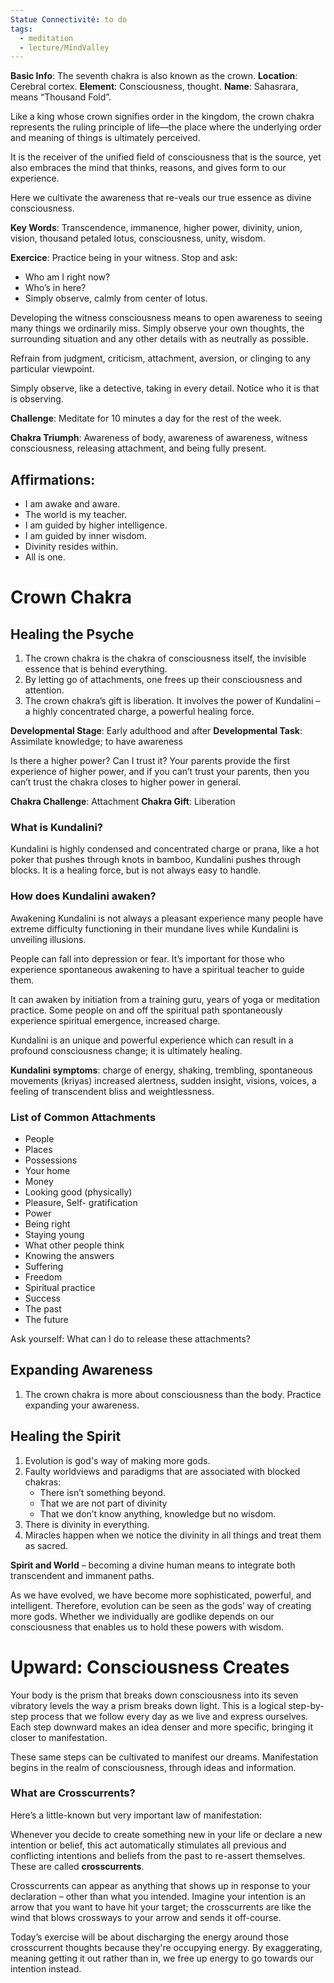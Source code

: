 ```yaml
---
Statue Connectivité: to do
tags:
  - meditation
  - lecture/MindValley
---
```



**Basic Info**: The seventh chakra is also known as the crown.
**Location**: Cerebral cortex.
**Element**: Consciousness, thought.
**Name**: Sahasrara, means “Thousand Fold”.

Like a king whose crown signifies order in the kingdom, the crown chakra represents the ruling principle of life—the place where the underlying order and meaning of things is ultimately perceived.

It is the receiver of the unified field of consciousness that is the source, yet also embraces the mind that thinks, reasons, and gives form to our experience.

Here we cultivate the awareness that re-veals our true essence as divine consciousness.

**Key Words**: Transcendence, immanence, higher power, divinity, union, vision, thousand petaled lotus, consciousness, unity, wisdom.

**Exercice**: Practice being in your witness. 
Stop and ask: 
- Who am I right now? 
- Who’s in here? 
- Simply observe, calmly from center of lotus.

Developing the witness consciousness means to open awareness to seeing many things we ordinarily miss. Simply observe your own thoughts, the surrounding situation and any other details with as neutrally as possible.

Refrain from judgment, criticism, attachment, aversion, or clinging to any particular viewpoint.

Simply observe, like a detective, taking in every detail. Notice who it is that is observing.

**Challenge**: Meditate for 10 minutes a day for the
rest of the week.


**Chakra Triumph**: Awareness of body, awareness of awareness, witness consciousness, releasing attachment, and being fully present.

## Affirmations:
- I am awake and aware.
- The world is my teacher.
- I am guided by higher intelligence.
- I am guided by inner wisdom.
- Divinity resides within.
- All is one.


# Crown Chakra
## Healing the Psyche
1. The crown chakra is the chakra of consciousness itself, the invisible essence that is behind everything.
2. By letting go of attachments, one frees up their consciousness and attention.
3. The crown chakra’s gift is liberation. It involves the power of Kundalini – a highly concentrated charge, a powerful healing force.

**Developmental Stage**: Early adulthood and after
**Developmental Task**: Assimilate knowledge; to have awareness

Is there a higher power? Can I trust it? Your parents provide the first experience of higher power, and if you can’t trust your parents, then you can’t trust the chakra closes to higher power in general.

**Chakra Challenge**: Attachment
**Chakra Gift**: Liberation

### What is Kundalini?
Kundalini is highly condensed and concentrated charge or prana, like a hot poker that pushes through knots in bamboo, Kundalini pushes through blocks.
It is a healing force, but is not always easy to handle.

### How does Kundalini awaken?
Awakening Kundalini is not always a pleasant experience many people have extreme difficulty functioning in their mundane lives while Kundalini is
unveiling illusions. 

People can fall into depression or fear. It’s important for those who experience spontaneous awakening to have a spiritual teacher to guide them.

It can awaken by initiation from a training guru, years of yoga or meditation practice. Some people on and off the spiritual path spontaneously experience spiritual emergence, increased charge. 

Kundalini is an unique and powerful experience which can result in a profound consciousness change; it is ultimately healing.

**Kundalini symptoms**: charge of energy, shaking, trembling, spontaneous movements (kriyas) increased alertness, sudden insight, visions, voices, a feeling of transcendent bliss and weightlessness.


### List of Common Attachments
- People
- Places
- Possessions
- Your home
- Money
- Looking good (physically)
- Pleasure, Self- gratification
- Power
- Being right
- Staying young
- What other people think
- Knowing the answers
- Suffering
- Freedom
- Spiritual practice
- Success
- The past
- The future

Ask yourself: What can I do to release these attachments?

## Expanding Awareness
1. The crown chakra is more about consciousness than the body. Practice expanding your awareness.


## Healing the Spirit
1. Evolution is god's way of making more gods.
2. Faulty worldviews and paradigms that are associated with blocked chakras:
	- There isn’t something beyond.
	- That we are not part of divinity
	- That we don’t know anything, knowledge but no wisdom.
3. There is divinity in everything.
4. Miracles happen when we notice the divinity in all things and treat them as sacred.

**Spirit and World** – becoming a divine human means to integrate both transcendent and immanent paths.

As we have evolved, we have become more sophisticated, powerful, and intelligent. Therefore, evolution can be seen as the gods’ way of creating more gods. Whether we individually are godlike depends on our consciousness that enables us to hold these powers with wisdom.



# Upward: Consciousness Creates
Your body is the prism that breaks down consciousness into its seven vibratory levels the way a prism breaks down light. 
This is a logical step-by-step process that we follow every day as we live and express ourselves. Each step downward makes an idea denser and more specific, bringing it closer to manifestation.

These same steps can be cultivated to manifest our dreams. Manifestation begins in the realm of consciousness, through ideas and information.

### What are Crosscurrents?
Here’s a little-known but very important law of manifestation:

Whenever you decide to create something new in your life or declare a new intention or belief, this act automatically stimulates all previous and conflicting intentions and beliefs from the past to re-assert themselves.
These are called **crosscurrents**.

Crosscurrents can appear as anything that shows up in response to your declaration – other than what you intended. Imagine your intention is an arrow that you want to have hit your target; the crosscurrents are like the wind that blows crossways to your arrow and sends it off-course.

Today’s exercise will be about discharging the energy around those crosscurrent thoughts because they're occupying energy. By exaggerating, meaning getting it out rather than in, we free up energy to go towards our intention instead.

